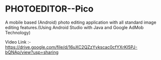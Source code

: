 # PHOTOEDITOR--Pico
A mobile based (Android) photo editing application with all standard image editing features.(Using Android Studio with Java and Google AdMob Technology)

Video Link :-  https://drive.google.com/file/d/16uXC2QZzYvkscac0cfYXrKl5PJ-bQNAp/view?usp=sharing
